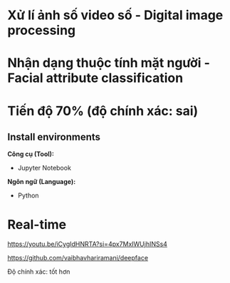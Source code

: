 # Xử lí ảnh số video số - Digital image processing
# Nhận dạng thuộc tính mặt người - Facial attribute classification
# Tiến độ 70% (độ chính xác: sai)

## Install environments
**Công cụ (Tool):**<br>
* Jupyter Notebook

**Ngôn ngữ (Language):**<br>
* Python

# Real-time
https://youtu.be/iCygIdHNRTA?si=4px7MxIWUjhINSs4

https://github.com/vaibhavhariramani/deepface

Độ chính xác: tốt hơn
